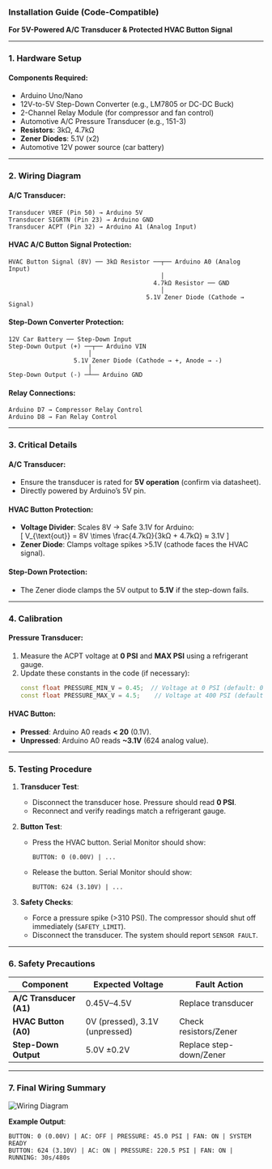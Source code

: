 ### **Installation Guide (Code-Compatible)**  
**For 5V-Powered A/C Transducer & Protected HVAC Button Signal**  

---

### **1. Hardware Setup**  
#### **Components Required**:  
- Arduino Uno/Nano  
- 12V-to-5V Step-Down Converter (e.g., LM7805 or DC-DC Buck)  
- 2-Channel Relay Module (for compressor and fan control)  
- Automotive A/C Pressure Transducer (e.g., 151-3)  
- **Resistors**: 3kΩ, 4.7kΩ  
- **Zener Diodes**: 5.1V (x2)  
- Automotive 12V power source (car battery)  

---

### **2. Wiring Diagram**  
#### **A/C Transducer**:  
```
Transducer VREF (Pin 50) → Arduino 5V  
Transducer SIGRTN (Pin 23) → Arduino GND  
Transducer ACPT (Pin 32) → Arduino A1 (Analog Input)  
```

#### **HVAC A/C Button Signal Protection**:  
```
HVAC Button Signal (8V) ── 3kΩ Resistor ──┬── Arduino A0 (Analog Input)  
                                          │  
                                        4.7kΩ Resistor ── GND  
                                          │  
                                      5.1V Zener Diode (Cathode → Signal)  
```

#### **Step-Down Converter Protection**:  
```
12V Car Battery ── Step-Down Input  
Step-Down Output (+) ──┬── Arduino VIN  
                      │  
                  5.1V Zener Diode (Cathode → +, Anode → -)  
                      │  
Step-Down Output (-) ─┴── Arduino GND  
```

#### **Relay Connections**:  
```
Arduino D7 → Compressor Relay Control  
Arduino D8 → Fan Relay Control  
```

---

### **3. Critical Details**  
#### **A/C Transducer**:  
- Ensure the transducer is rated for **5V operation** (confirm via datasheet).  
- Directly powered by Arduino’s 5V pin.  

#### **HVAC Button Protection**:  
- **Voltage Divider**: Scales 8V → Safe 3.1V for Arduino:  
  \[
  V_{\text{out}} = 8V \times \frac{4.7kΩ}{3kΩ + 4.7kΩ} ≈ 3.1V
  \]  
- **Zener Diode**: Clamps voltage spikes >5.1V (cathode faces the HVAC signal).  

#### **Step-Down Protection**:  
- The Zener diode clamps the 5V output to **5.1V** if the step-down fails.  

---

### **4. Calibration**  
#### **Pressure Transducer**:  
1. Measure the ACPT voltage at **0 PSI** and **MAX PSI** using a refrigerant gauge.  
2. Update these constants in the code (if necessary):  
   ```cpp
   const float PRESSURE_MIN_V = 0.45;  // Voltage at 0 PSI (default: 0.5V)  
   const float PRESSURE_MAX_V = 4.5;    // Voltage at 400 PSI (default: 4.5V)  
   ```  

#### **HVAC Button**:  
- **Pressed**: Arduino A0 reads **< 20** (0.1V).  
- **Unpressed**: Arduino A0 reads **~3.1V** (624 analog value).  

---

### **5. Testing Procedure**  
1. **Transducer Test**:  
   - Disconnect the transducer hose. Pressure should read **0 PSI**.  
   - Reconnect and verify readings match a refrigerant gauge.  

2. **Button Test**:  
   - Press the HVAC button. Serial Monitor should show:  
     ```arduino
     BUTTON: 0 (0.00V) | ...  
     ```  
   - Release the button. Serial Monitor should show:  
     ```arduino
     BUTTON: 624 (3.10V) | ...  
     ```  

3. **Safety Checks**:  
   - Force a pressure spike (>310 PSI). The compressor should shut off immediately (`SAFETY_LIMIT`).  
   - Disconnect the transducer. The system should report `SENSOR FAULT`.  

---

### **6. Safety Precautions**  
| Component              | Expected Voltage       | Fault Action |  
|-------------------------|------------------------|---------------|  
| **A/C Transducer (A1)** | 0.45V–4.5V             | Replace transducer |  
| **HVAC Button (A0)**    | 0V (pressed), 3.1V (unpressed) | Check resistors/Zener |  
| **Step-Down Output**    | 5.0V ±0.2V             | Replace step-down/Zener |  

---

### **7. Final Wiring Summary**  
![Wiring Diagram](https://i.imgur.com/7j6XWz9.png) 

**Example Output**:  
```arduino
BUTTON: 0 (0.00V) | AC: OFF | PRESSURE: 45.0 PSI | FAN: ON | SYSTEM READY  
BUTTON: 624 (3.10V) | AC: ON | PRESSURE: 220.5 PSI | FAN: ON | RUNNING: 30s/480s  
```

